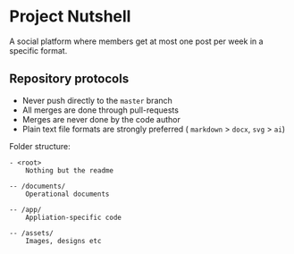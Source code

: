 # Project Nutshell

A social platform where members get at most one post per week in a specific format.

## Repository protocols

- Never push directly to the `master` branch
- All merges are done through pull-requests
- Merges are never done by the code author
- Plain text file formats are strongly preferred ( `markdown` > `docx`, `svg` > `ai`)

Folder structure:

```shell
- <root>
    Nothing but the readme

-- /documents/
    Operational documents

-- /app/
    Appliation-specific code

-- /assets/
    Images, designs etc
```
